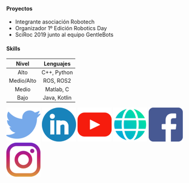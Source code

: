 #### Proyectos
* Integrante asociación Robotech
* Organizador 1º Edición Robotics Day
* SciRoc 2019 junto al equipo GentleBots

#### Skills
 **Nivel** | **Lenguajes** 
:--------:|:--------:
Alto | C++, Python
Medio/Alto | ROS, ROS2
Medio | Matlab, C
Bajo | Java, Kotlin

[![Watch the video](https://github.com/Juancams/RandomThings/blob/main/media/rrss/twitter.png)](https://twitter.com/Juancams98)
[![Watch the video](https://github.com/Juancams/RandomThings/blob/main/media/rrss/linkdn.png)](https://www.linkedin.com/in/juancams/)
[![Watch the video](https://github.com/Juancams/RandomThings/blob/main/media/rrss/youtube.png)](https://www.youtube.com/channel/UCHaEDC482IjA6KO6RxA7qhg/featured)
[![Watch the video](https://github.com/Juancams/RandomThings/blob/main/media/rrss/web.png)](https://juancams.github.io)
[![Watch the video](https://github.com/Juancams/RandomThings/blob/main/media/rrss/facebook.png)](https://www.linkedin.com/in/juancams/)
[![Watch the video](https://github.com/Juancams/RandomThings/blob/main/media/rrss/instagram.png)](https://www.instagram.com/Juancams98/)
